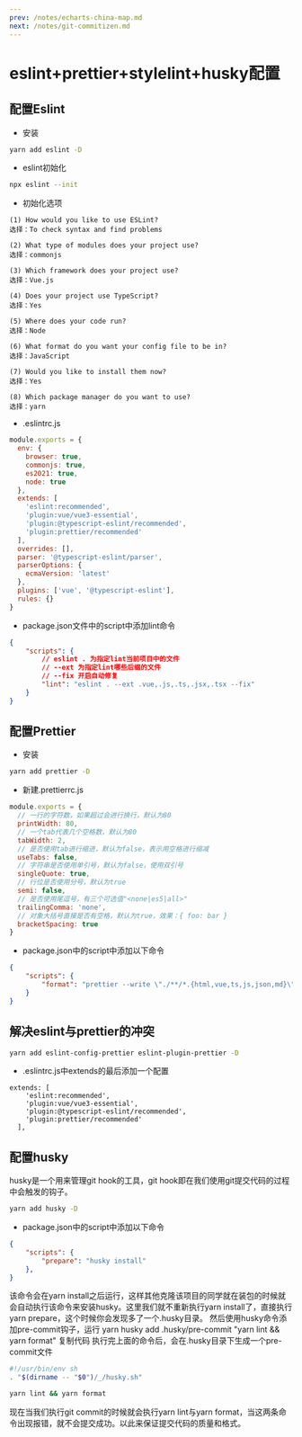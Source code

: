 ```yaml
---
prev: /notes/echarts-china-map.md
next: /notes/git-commitizen.md
---
```

# eslint+prettier+stylelint+husky配置

## 配置Eslint

- 安装
```sh
yarn add eslint -D
```

- eslint初始化
```sh
npx eslint --init
```

- 初始化选项
```
(1) How would you like to use ESLint?
选择：To check syntax and find problems

(2) What type of modules does your project use?
选择：commonjs

(3) Which framework does your project use?
选择：Vue.js

(4) Does your project use TypeScript?
选择：Yes

(5) Where does your code run?
选择：Node

(6) What format do you want your config file to be in?
选择：JavaScript

(7) Would you like to install them now?
选择：Yes

(8) Which package manager do you want to use?
选择：yarn
```

- .eslintrc.js
```js
module.exports = {
  env: {
    browser: true,
    commonjs: true,
    es2021: true,
    node: true
  },
  extends: [
    'eslint:recommended',
    'plugin:vue/vue3-essential',
    'plugin:@typescript-eslint/recommended',
    'plugin:prettier/recommended'
  ],
  overrides: [],
  parser: '@typescript-eslint/parser',
  parserOptions: {
    ecmaVersion: 'latest'
  },
  plugins: ['vue', '@typescript-eslint'],
  rules: {}
}
```

- package.json文件中的script中添加lint命令
```json
{
    "scripts": {
        // eslint . 为指定lint当前项目中的文件
        // --ext 为指定lint哪些后缀的文件
        // --fix 开启自动修复
        "lint": "eslint . --ext .vue,.js,.ts,.jsx,.tsx --fix"
    }
}
```

## 配置Prettier

- 安装
```sh
yarn add prettier -D
```

- 新建.prettierrc.js
```js
module.exports = {
  // 一行的字符数，如果超过会进行换行，默认为80
  printWidth: 80,
  // 一个tab代表几个空格数，默认为80
  tabWidth: 2,
  // 是否使用tab进行缩进，默认为false，表示用空格进行缩减
  useTabs: false,
  // 字符串是否使用单引号，默认为false，使用双引号
  singleQuote: true,
  // 行位是否使用分号，默认为true
  semi: false,
  // 是否使用尾逗号，有三个可选值"<none|es5|all>"
  trailingComma: 'none',
  // 对象大括号直接是否有空格，默认为true，效果：{ foo: bar }
  bracketSpacing: true
}
```

- package.json中的script中添加以下命令
```json
{
    "scripts": {
        "format": "prettier --write \"./**/*.{html,vue,ts,js,json,md}\"",
    }
}
```

## 解决eslint与prettier的冲突

```sh
yarn add eslint-config-prettier eslint-plugin-prettier -D
```

- .eslintrc.js中extends的最后添加一个配置
```js{5}
extends: [
    'eslint:recommended',
    'plugin:vue/vue3-essential',
    'plugin:@typescript-eslint/recommended',
    'plugin:prettier/recommended'
  ],
```

## 配置husky

husky是一个用来管理git hook的工具，git hook即在我们使用git提交代码的过程中会触发的钩子。

```sh
yarn add husky -D
```

- package.json中的script中添加以下命令
```json
{
    "scripts": {
        "prepare": "husky install"
    },
}
```

该命令会在yarn install之后运行，这样其他克隆该项目的同学就在装包的时候就会自动执行该命令来安装husky。这里我们就不重新执行yarn install了，直接执行yarn prepare，这个时候你会发现多了一个.husky目录。
然后使用husky命令添加pre-commit钩子，运行
yarn husky add .husky/pre-commit "yarn lint && yarn format"
复制代码
执行完上面的命令后，会在.husky目录下生成一个pre-commit文件
```sh
#!/usr/bin/env sh
. "$(dirname -- "$0")/_/husky.sh"

yarn lint && yarn format
```

现在当我们执行git commit的时候就会执行yarn lint与yarn format，当这两条命令出现报错，就不会提交成功。以此来保证提交代码的质量和格式。

